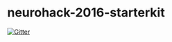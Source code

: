 # neurohack-2016-starterkit

[![Gitter](https://badges.gitter.im/Join%20Chat.svg)](https://gitter.im/yandexdataschool/neurohack-2016-starterkit?utm_source=badge&utm_medium=badge&utm_campaign=pr-badge)
